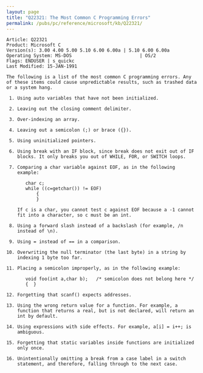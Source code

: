 ```yaml
---
layout: page
title: "Q22321: The Most Common C Programming Errors"
permalink: /pubs/pc/reference/microsoft/kb/Q22321/
---
```


	Article: Q22321
	Product: Microsoft C
	Version(s): 3.00 4.00 5.00 5.10 6.00 6.00a | 5.10 6.00 6.00a
	Operating System: MS-DOS                         | OS/2
	Flags: ENDUSER | s_quickc
	Last Modified: 15-JAN-1991
	
	The following is a list of the most common C programming errors. Any
	of these items could cause unpredictable results, such as trashed data
	or a system hang.
	
	 1. Using auto variables that have not been initialized.
	
	 2. Leaving out the closing comment delimiter.
	
	 3. Over-indexing an array.
	
	 4. Leaving out a semicolon (;) or brace ({}).
	
	 5. Using uninitialized pointers.
	
	 6. Using break with an IF block, since break does not exit out of IF
	    blocks. It only breaks you out of WHILE, FOR, or SWITCH loops.
	
	 7. Comparing a char variable against EOF, as in the following
	    example:
	
	       char c;
	       while ((c=getchar()) != EOF)
	           {
	           }
	
	    If c is a char, you cannot test c against EOF because a -1 cannot
	    fit into a character, so c must be an int.
	
	 8. Using a forward slash instead of a backslash (for example, /n
	    instead of \n).
	
	 9. Using = instead of == in a comparison.
	
	10. Overwriting the null terminator (the last byte) in a string by
	    indexing 1 byte too far.
	
	11. Placing a semicolon improperly, as in the following example:
	
	       void foo(int a,char b);   /* semicolon does not belong here */
	       {  }
	
	12. Forgetting that scanf() expects addresses.
	
	13. Using the wrong return value for a function. For example, a
	    function that returns a real, but is not declared, will return an
	    int by default.
	
	14. Using expressions with side effects. For example, a[i] = i++; is
	    ambiguous.
	
	15. Forgetting that static variables inside functions are initialized
	    only once.
	
	16. Unintentionally omitting a break from a case label in a switch
	    statement, and therefore, falling through to the next case.
